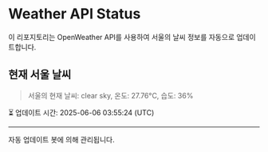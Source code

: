 
# Weather API Status

이 리포지토리는 OpenWeather API를 사용하여 서울의 날씨 정보를 자동으로 업데이트합니다.

## 현재 서울 날씨
> 서울의 현재 날씨: clear sky, 온도: 27.76°C, 습도: 36%

⏳ 업데이트 시간: 2025-06-06 03:55:24 (UTC)

---
자동 업데이트 봇에 의해 관리됩니다.
